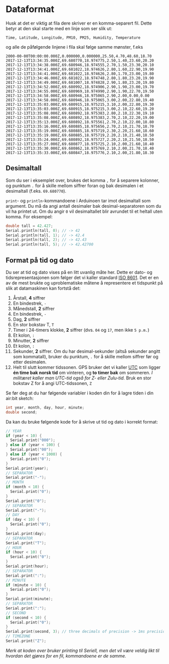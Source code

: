 # Dataformat

Husk at det er viktig at fila dere skriver er en komma-separert fil. Dette betyr
at den skal starte med en linje som ser slik ut:

``` csv
Time, Latitude, Longitude, PM10, PM25, Humidity, Temperature
```

og alle de påfølgende linjene i fila skal følge samme mønster, f.eks

``` csv
2000-00-00T00:00:00.000Z,0.000000,0.000000,25.50,4.70,48.60,18.70
2017-12-13T13:34:35.000Z,69.680770,18.974775,2.50,1.40,23.60,20.20
2017-12-13T13:34:38.000Z,69.680946,18.974555,2.70,1.50,23.30,20.10
2017-12-13T13:34:41.000Z,69.681022,18.974626,2.80,1.60,22.90,19.90
2017-12-13T13:34:41.000Z,69.681022,18.974626,2.80,1.70,23.00,19.80
2017-12-13T13:34:46.000Z,69.681022,18.974748,2.80,1.80,23.20,19.90
2017-12-13T13:34:49.000Z,69.681007,18.974828,2.90,1.80,23.20,19.80
2017-12-13T13:34:52.000Z,69.680992,18.974906,2.90,1.90,23.00,19.70
2017-12-13T13:34:55.000Z,69.680969,18.974990,2.90,1.90,22.70,19.50
2017-12-13T13:34:58.000Z,69.680946,18.975065,2.90,2.00,0.00,0.00
2017-12-13T13:34:58.000Z,69.680946,18.975065,3.00,2.00,22.80,19.40
2017-12-13T13:35:03.000Z,69.680915,18.975215,3.10,2.00,22.80,19.30
2017-12-13T13:35:03.000Z,69.680915,18.975215,3.00,2.10,22.60,19.20
2017-12-13T13:35:08.000Z,69.680892,18.975383,2.80,2.10,22.30,19.10
2017-12-13T13:35:08.000Z,69.680892,18.975383,2.70,2.10,22.20,19.00
2017-12-13T13:35:13.000Z,69.680892,18.975561,2.70,2.10,22.00,18.80
2017-12-13T13:35:16.000Z,69.680885,18.975656,2.70,2.10,21.70,18.70
2017-12-13T13:35:19.000Z,69.680885,18.975719,2.30,2.20,21.60,18.60
2017-12-13T13:35:19.000Z,69.680885,18.975719,2.20,2.10,21.40,18.50
2017-12-13T13:35:24.000Z,69.680892,18.975727,2.20,2.10,21.50,18.50
2017-12-13T13:35:27.000Z,69.680877,18.975725,2.10,2.00,21.60,18.40
2017-12-13T13:35:30.000Z,69.680862,18.975769,2.10,2.00,21.70,18.40
2017-12-13T13:35:33.000Z,69.680847,18.975776,2.10,2.00,21.80,18.30
```

## Desimaltall

Som du ser i eksemplet over, brukes det komma `,` for å separere kolonner, og punktum `.` for å skille
mellom siffrer foran og bak desimalen i et desimaltall (f.eks. `69.680770`).

`print`- og `println`-kommandoene i Arduinoen tar imot desimaltall som argument. Du må da angi antall desimaler bak desimal-separatoren som du vil ha printet ut. Om du angir `0` vil desimaltallet blir avrundet til et heltall uten komma. For eksempel:

``` cpp
double tall = 42.427;
Serial.println(tall, 0); // -> 42
Serial.println(tall, 1); // -> 42.4
Serial.println(tall, 2); // -> 42.43
Serial.println(tall, 5); // -> 42.42700
```

## Format på tid og dato

Du ser at tid og dato vises på en litt uvanlig måte her. Dette er dato- og tidsrepresentasjonen som følger det vi kaller standard [ISO 8601][iso8601-wiki]. Det er en av de mest brukte og uproblematiske måtene å representere et tidspunkt på slik at datamaskinen kan fortstå det:

1. Årstall, **4** siffrer
1. En bindestrek, `-`
1. Månedstall, **2** siffrer
1. En bindestrek, `-`
1. Dag, **2** siffrer
1. En stor bokstav T, `T`
1. Timer i 24-timers klokke, **2** siffrer (dvs. `04` og `17`, men ikke `5 p.m.`)
1. Et kolon, `:`
1. Minutter, **2** siffrer
1. Et kolon, `:`
1. Sekunder, **2** siffrer. Om du har desimal-sekunder (altså sekunder angitt som kommatall), bruker du punktum, `.` for å skille mellom siffrer før og etter desimalen.
1. Helt til slutt kommer tidssonen. GPS bruker det vi kaller [UTC][utc-wiki] som ligger **én time bak norsk tid** om vinteren, og **to timer bak** om sommeren. *I militæret kaller man UTC-tid også for Z- eller Zulu-tid.* Bruk en stor bokstav Z for å angi UTC-tidssonen, `Z`

Se før deg at du har følgende variabler i koden din for å lagre tiden i din air:bit sketch:

``` cpp
int year, month, day, hour, minute;
double second;
```

Da kan du bruke følgende kode for å skrive ut tid og dato i korrekt format:

``` cpp
// YEAR
if (year < 10) {
  Serial.print("000");
} else if (year < 100) {
  Serial.print("00");
} else if (year < 1000) {
  Serial.print("0");
}
Serial.print(year);
// SEPARATOR
Serial.print("-");
// MONTH
if (month < 10) {
  Serial.print("0");
}
Serial.print("0");
// SEPARATOR
Serial.print("-");
// DAY
if (day < 10) {
  Serial.print("0");
}
Serial.print(day);
// SEPARATOR
Serial.print("T");
// HOUR
if (hour < 10) {
  Serial.print("0");
}
Serial.print(hour);
// SEPARATOR
Serial.print(":");
// MINUTE
if (minute < 10) {
  Serial.print("0");
}
Serial.print(minute);
// SEPARATOR
Serial.print(":");
// SECOND
if (second < 10) {
  Serial.print("0");
}
Serial.print(second, 3); // three decimals of precision -> 1ms precision
// TIMEZONE
Serial.print("Z");
```

*Merk at koden over bruker printing til Seriell, men det vil være veldig likt til hvordan det gjøres for en fil, kommandoene er de samme.*

[utc-wiki]: https://no.wikipedia.org/wiki/UTC
[iso8601-wiki]: https://no.wikipedia.org/wiki/ISO_8601#Kombinerte_presentasjoner
